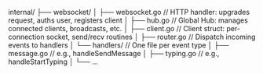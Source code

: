internal/
├── websocket/
│   ├── websocket.go       // HTTP handler: upgrades request, auths user, registers client
│   ├── hub.go             // Global Hub: manages connected clients, broadcasts, etc.
│   ├── client.go          // Client struct: per-connection socket, send/recv routines
│   ├── router.go          // Dispatch incoming events to handlers
│   └── handlers/          // One file per event type
│       ├── message.go     // e.g., handleSendMessage
│       ├── typing.go      // e.g., handleStartTyping
│       └── ...
